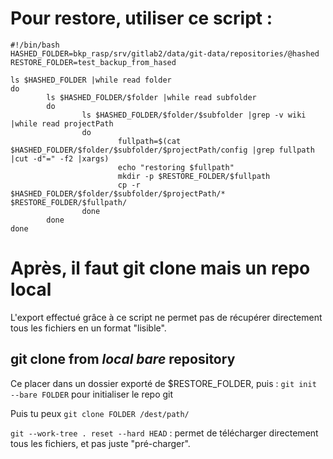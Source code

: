 # Pour restore, utiliser ce script : 

```
#!/bin/bash
HASHED_FOLDER=bkp_rasp/srv/gitlab2/data/git-data/repositories/@hashed
RESTORE_FOLDER=test_backup_from_hased

ls $HASHED_FOLDER |while read folder
do
        ls $HASHED_FOLDER/$folder |while read subfolder
        do
                ls $HASHED_FOLDER/$folder/$subfolder |grep -v wiki |while read projectPath
                do
                        fullpath=$(cat $HASHED_FOLDER/$folder/$subfolder/$projectPath/config |grep fullpath |cut -d"=" -f2 |xargs)
                        echo "restoring $fullpath"
                        mkdir -p $RESTORE_FOLDER/$fullpath
                        cp -r $HASHED_FOLDER/$folder/$subfolder/$projectPath/* $RESTORE_FOLDER/$fullpath/
                done
        done
done
```
# Après, il faut git clone mais un repo local 

L'export effectué grâce à ce script ne permet pas de récupérer directement tous les fichiers en un format "lisible". 

## git clone from *local bare* repository

Ce placer dans un dossier exporté de $RESTORE_FOLDER, puis : `git init --bare FOLDER` pour initialiser le repo git

Puis tu peux `git clone FOLDER /dest/path/`

`git --work-tree . reset --hard HEAD` : permet de télécharger directement tous les fichiers, et pas juste "pré-charger". 
